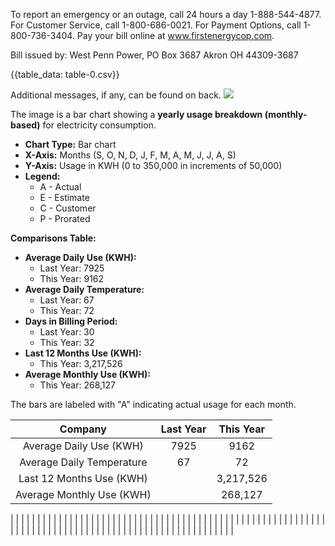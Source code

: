 To report an emergency or an outage, call 24 hours a day 1-888-544-4877. For Customer Service, call 1-800-686-0021. For Payment Options, call 1-800-736-3404. Pay your bill online at www.firstenergycop.com.

Bill issued by: West Penn Power, PO Box 3687 Akron OH 44309-3687

{{table_data: table-0.csv}}

Additional messages, if any, can be found on back.
![](images/img-0.jpeg)

The image is a bar chart showing a **yearly usage breakdown (monthly-based)** for electricity consumption. 

- **Chart Type:** Bar chart
- **X-Axis:** Months (S, O, N, D, J, F, M, A, M, J, J, A, S)
- **Y-Axis:** Usage in KWH (0 to 350,000 in increments of 50,000)
- **Legend:** 
  - A - Actual
  - E - Estimate
  - C - Customer
  - P - Prorated

**Comparisons Table:**
- **Average Daily Use (KWH):** 
  - Last Year: 7925
  - This Year: 9162
- **Average Daily Temperature:** 
  - Last Year: 67
  - This Year: 72
- **Days in Billing Period:** 
  - Last Year: 30
  - This Year: 32
- **Last 12 Months Use (KWH):** 
  - This Year: 3,217,526
- **Average Monthly Use (KWH):** 
  - This Year: 268,127

The bars are labeled with "A" indicating actual usage for each month.

| Company | Last Year | This Year |
| :--: | :--: | :--: |
| Average Daily Use (KWH) | 7925 | 9162 |
| Average Daily Temperature | 67 | 72 |
| Last 12 Months Use (KWH) |  | 3,217,526 |
| Average Monthly Use (KWH) |  | 268,127 |


|  |  |  |  |  |  |  |  |  |  |  |  |  |  |  |  |  |  |  |  |  |  |  |  |  |  |  |  |  |  |  |  |  |  |  |  |  |  |  |  |  |  |  |  |  |  |  |  |  |  |  |  |  |  |  |  |  |  |  |  |  |  |  |  |  |  |  |  |  |  |  |  |  |  |  |  |  |  |  |  |  |  |  |  |  |  |  |  |  |  |  |  |  |  |  |  |  |  |  |  |
